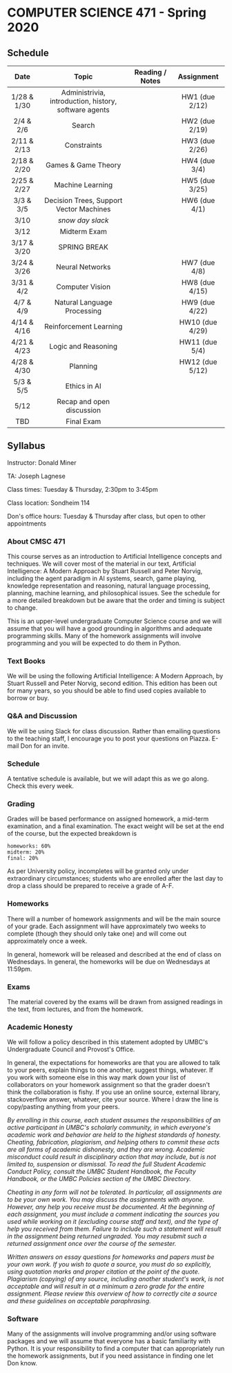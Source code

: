 # COMPUTER SCIENCE 471 - Spring 2020

## Schedule 

| Date          | Topic                        | Reading / Notes | Assignment |
|:-------------:|:----------------------------:|:-------:|:-------:|
| 1/28 & 1/30 | Administrivia, introduction, history, software agents |   | HW1 (due 2/12) |
| 2/4 & 2/6 | Search |  | HW2 (due 2/19) |
| 2/11 & 2/13 | Constraints |  |  HW3 (due 2/26) |
| 2/18 & 2/20 | Games & Game Theory |  |  HW4 (due 3/4) |
| 2/25 & 2/27 | Machine Learning |  | HW5 (due 3/25) |
| 3/3 & 3/5 | Decision Trees, Support Vector Machines |  | HW6 (due 4/1)|
| 3/10 | _snow day slack_ | | |
| 3/12 | Midterm Exam | | |
| 3/17 & 3/20 | SPRING BREAK | | |
| 3/24 & 3/26 | Neural Networks |  | HW7 (due 4/8) |
| 3/31 & 4/2| Computer Vision |  | HW8 (due 4/15) |
| 4/7 & 4/9 | Natural Language Processing |  | HW9 (due 4/22) |
| 4/14 & 4/16 | Reinforcement Learning |  | HW10 (due 4/29) |
| 4/21 & 4/23 | Logic and Reasoning |  | HW11 (due 5/4) |
| 4/28 & 4/30 | Planning |  | HW12 (due 5/12) |
| 5/3 & 5/5 | Ethics in AI | | |
| 5/12 | Recap and open discussion |  | |
| TBD | Final Exam | | |

## Syllabus

Instructor: Donald Miner

TA: Joseph Lagnese

Class times: Tuesday & Thursday, 2:30pm to 3:45pm

Class location: Sondheim 114

Don's office hours: Tuesday & Thursday after class, but open to other appointments


### About CMSC 471

This course serves as an introduction to Artificial Intelligence concepts and techniques. We will cover most of the material in our text, Artificial Intelligence: A Modern Approach by Stuart Russell and Peter Norvig, including the agent paradigm in AI systems, search, game playing, knowledge representation and reasoning, natural language processing, planning, machine learning, and philosophical issues. See the schedule for a more detailed breakdown but be aware that the order and timing is subject to change.

This is an upper-level undergraduate Computer Science course and we will assume that you will have a good grounding in algorithms and adequate programming skills. Many of the homework assignments will involve programming and you will be expected to do them in Python.

### Text Books

We will be using the following Artificial Intelligence: A Modern Approach, by Stuart Russell and Peter Norvig, second edition. This edition has been out for many years, so you should be able to find used copies available to borrow or buy.

### Q&A and Discussion

We will be using Slack for class discussion. Rather than emailing questions to the teaching staff, I encourage you to post your questions on Piazza. E-mail Don for an invite.

### Schedule
A tentative schedule is available, but we will adapt this as we go along. Check this every week.

### Grading

Grades will be based performance on assigned homework, a mid-term examination, and a final examination. The exact weight will be set at the end of the course, but the expected breakdown is

    homeworks: 60%
    midterm: 20%
    final: 20%

As per University policy, incompletes will be granted only under extraordinary circumstances; students who are enrolled after the last day to drop a class should be prepared to receive a grade of A-F.

### Homeworks

There will a number of homework assignments and will be the main source of your grade. Each assignment will have approximately two weeks to complete (though they should only take one) and will come out approximately once a week. 

In general, homework will be released and described at the end of class on Wednesdays. In general, the homeworks will be due on Wednesdays at 11:59pm. 


### Exams

The material covered by the exams will be drawn from assigned readings in the text, from lectures, and from the homework.


### Academic Honesty

We will follow a policy described in this statement adopted by UMBC's Undergraduate Council and Provost's Office.

In general, the expectations for homeworks are that you are allowed to talk to your peers, explain things to one another, suggest things, whatever. If you work with someone else in this way mark down your list of collaborators on your homework assignment so that the grader doesn't think the collaboration is fishy. If you use an online source, external library, stackoverflow answer, whatever, cite your source. Where I draw the line is copy/pasting anything from your peers. 

*By enrolling in this course, each student assumes the responsibilities of an active participant in UMBC's scholarly community, in which everyone's academic work and behavior are held to the highest standards of honesty. Cheating, fabrication, plagiarism, and helping others to commit these acts are all forms of academic dishonesty, and they are wrong. Academic misconduct could result in disciplinary action that may include, but is not limited to, suspension or dismissal. To read the full Student Academic Conduct Policy, consult the UMBC Student Handbook, the Faculty Handbook, or the UMBC Policies section of the UMBC Directory.* 

*Cheating in any form will not be tolerated. In particular, all assignments are to be your own work. You may discuss the assignments with anyone. However, any help you receive must be documented. At the beginning of each assignment, you must include a comment indicating the sources you used while working on it (excluding course staff and text), and the type of help you received from them. Failure to include such a statement will result in the assignment being returned ungraded. You may resubmit such a returned assignment once over the course of the semester.*

*Written answers on essay questions for homeworks and papers must be your own work. If you wish to quote a source, you must do so explicitly, using quotation marks and proper citation at the point of the quote. Plagiarism (copying) of any source, including another student's work, is not acceptable and will result in at a minimum a zero grade for the entire assignment. Please review this overview of how to correctly cite a source and these guidelines on acceptable paraphrasing.*

### Software

Many of the assignments will involve programming and/or using software packages and we will assume that everyone has a basic familiarity with Python. It is your responsibility to find a computer that can appropriately run the homework assignments, but if you need assistance in finding one let Don know.

